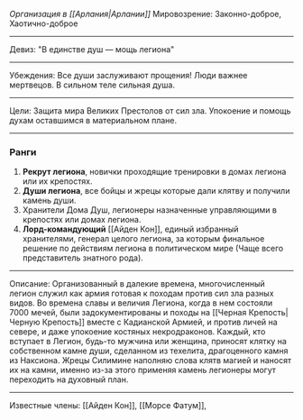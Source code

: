 *Организация в [[Арлания|Арлании]]*
Мировозрение: Законно-доброе, Хаотично-доброе
__________
Девиз: "В единстве душ — мощь легиона"
_______
Убеждения: 
	 Все души заслуживают прощения!
	 Люди важнее мертвецов.
	 В сильном теле сильная душа.
_______
Цели: Защита мира Великих Престолов от сил зла. Упокоение и помощь духам оставшимся в материальном плане.
_________
### Ранги
1. **Рекрут легиона**, новички проходящие тренировки в домах легиона или их крепостях.
2. **Души легиона**, все бойцы и жрецы которые дали клятву и получили камень души.
3. Хранители Дома Душ, легионеры назначенные управляющими в крепостях или домах легиона. 
4. **Лорд-командующий** [[Айден Кон]], единый избранный хранителями, генерал целого легиона, за которым финальное решение по действиям легиона в политическом мире (Чаще всего представитель знатного рода).
_________ 
Описание: Организованный в далекие времена, многочисленный легион служил как армия готовая к походам против сил зла разных видов. Во времена славы и величия Легиона, когда в нем состояли 7000 мечей, были задокументированы и походы на [[Черная Крепость|Черную Крепость]] вместе с Кадианской Армией, и против личей на севере, и даже упокоение костяных некродраконов. Каждый, кто вступает в Легион, будь-то мужчина или женщина, приносят клятку на собственном камне души, сделанном из техелита, драгоценного камня из Наксиона. Жрецы Силимине наполняю слова клятв магией и наносят их на камни, именно из-за этого применяя камень легионеры могут переходить на духовный план. 
___________
Известные члены: [[Айден Кон]], [[Морсе Фатум]], 
